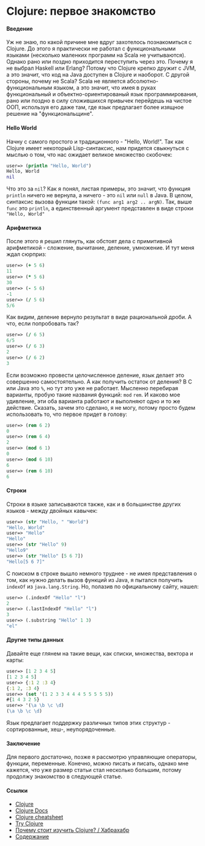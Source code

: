 Clojure: первое знакомство
======

#### Введение

Уж не знаю, по какой причине мне вдруг захотелось познакомиться с Clojure. До этого я практически не работал с функциональными языками (несколько маленких программ на Scala не учитываются). Однако рано или поздно приходится переступить через это. Почему я не выбрал Haskell или Erlang? Потому что Clojure крепко дружит с JVM, а это значит, что код на Java доступен в Clojure и наоборот. С другой стороны, почему не Scala? Scala не является абсолютно-функциональным языком, а это значит, что имея в руках функциональный и объектно-ориентированый язык программирования, рано или поздно в силу сложившихся привычек перейдешь на чистое ООП, используя его даже там, где язык предлагает более изящное решение на "функциональщине".

#### Hello World

Начну с самого простого и традиционного - "Hello, World!". Так как Clojure имеет некоторый Lisp-синтаксис, нам придется свыкнуться с мыслью о том, что нас ожидает великое множество скобочек:
```clojure
user=> (println "Hello, World")
Hello, World
nil
```
Что это за `nil`? Как я понял, листая примеры, это значит, что функция `println` ничего не вернула, а ничего - это `nil` или `null` в Java.
В целом, синтаксис вызова функции такой: `(func arg1 arg2 .. argN)`. Так, выше `func` это `println`, а единственный аргумент представлен в виде строки `"Hello, World"` 

#### Арифметика

После этого я решил глянуть, как обстоят дела с примитивной арифметикой - сложение, вычитание, деление, умножение. И тут меня ждал сюрприз:
```clojure
user=> (+ 5 6)
11
user=> (* 5 6)
30
user=> (- 5 6)
-1
user=> (/ 5 6)
5/6
```
Как видим, деление вернуло результат в виде рациональной дроби. А что, если попробовать так?
```clojure
user=> (/ 6 5)
6/5
user=> (/ 6 3)
2
user=> (/ 6 2)
3
```
Если возможно провести целочисленное деление, язык делает это совершенно самостоятельно. 
А как получить остаток от деления? В С или Java это `%`, но тут это уже не работает. Мысленно перебирая варианты, пробую такие названия функций: `mod` `rem`. И каково мое удивление, эти оба варианта работают и выполняют одно и то же действие. Сказать, зачем это сделано, я не могу, потому просто будем использовать то, что первое придет в голову:
```clojure
user=> (rem 6 2)
0
user=> (rem 6 4)
2
user=> (mod 6 1)
0
user=> (mod 6 10)
6
user=> (rem 6 10)
6
```

#### Строки

Строки в языке записываются также, как и в большинстве других языков - между двойных кавычек:
```clojure
user=> (str "Hello, " "World")
"Hello, World"
user=> "Hello"
"Hello"
user=> (str "Hello" 9)
"Hello9"
user=> (str "Hello" [5 6 7])
"Hello[5 6 7]"
```
С поиском в строке вышло немного труднее - не имея представления о том, как нужно делать вызов функций из Java, я пытался получить `indexOf` из `java.lang.String`. Но, полазив по официальному сайту, нашел:
```clojure
user=> (.indexOf "Hello" "l")
2
user=> (.lastIndexOf "Hello" "l")
3
user=> (.substring "Hello" 1 3)
"el"
```

#### Другие типы данных

Давайте еще глянем на такие вещи, как списки, множества, вектора и карты:
```clojure
user=> [1 2 3 4 5]
[1 2 3 4 5]
user=> {:1 2 :3 4}
{:1 2, :3 4}
user=> (set '(1 2 3 3 4 4 4 5 5 5 5 5))
#{1 4 3 2 5}
user=> '(\a \b \c \d)
(\a \b \c \d)
```
Язык предлагает поддержку различных типов этих структур - сортированные, хеш-, неупорядоченные. 

#### Заключение

Для первого достаточно, позже я рассмотрю управляющие операторы, функции, переменные. Конечно, можно писать и писать, однако мне кажется, что уже размер статьи стал несколько большим, потому продолжу знакомство в следующей статье.

#### Ссылки
* [Clojure](http://clojure.org/)
* [Clojure Docs](https://clojuredocs.herokuapp.com/)
* [Clojure cheatsheet](http://clojure.org/cheatsheet)
* [Try Clojure](http://tryclj.com)
* [Почему стоит изучить Clojure? / Хабрахабр](http://habrahabr.ru/post/173071/)
* [Содержание](README.md)
